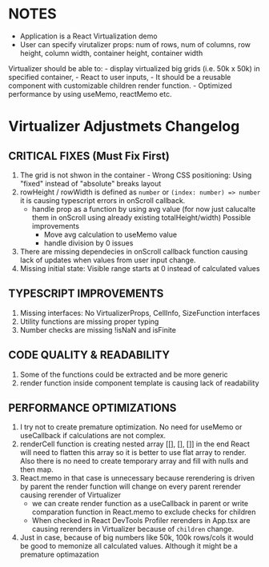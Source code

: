 # NOTES

- Application is a React Virtualization demo
- User can specify virutalizer props: 
    num of rows, 
    num of columns, 
    row height, 
    column width, 
    container height, 
    container width

Virtualizer should be able to:
     - display virtualized big grids (i.e. 50k x 50k) in specified container, 
     - React to user inputs, 
     - It should be a reusable component with customizable children render function.
     - Optimized performance by using useMemo, reactMemo etc.

# Virtualizer Adjustmets Changelog

## CRITICAL FIXES (Must Fix First)

1. The grid is not shwon in the container - Wrong CSS positioning: Using "fixed" instead of "absolute" breaks layout
2. rowHeight / rowWidth is defined as `number` or `(index: number) => number` it is causing typescript errors in onScroll callback. 
    - handle prop as a function by using avg value (for now just calucalte them in onScroll using already existing totalHeight/width) 
      Possible improvements
      - Move avg calculation to useMemo value
      - handle division by 0 issues
3. There are missing dependecies in onScroll callback function causing lack of updates when values from user input change.
4. Missing initial state: Visible range starts at 0 instead of calculated values

## TYPESCRIPT IMPROVEMENTS

1. Missing interfaces: No VirtualizerProps, CellInfo, SizeFunction interfaces
2. Utility functions are missing proper typing
3. Number checks are missing !isNaN and isFinite


## CODE QUALITY & READABILITY

1. Some of the functions could be extracted and be more generic
2. render function inside component template is causing lack of readability

## PERFORMANCE OPTIMIZATIONS

1. I try not to create premature optimization. No need for useMemo or useCallback if calculations are not complex.
2. renderCell function is creating nested array [[], [], []] in the end React will need to flatten this array so it is better to use flat array to render. Also there is no need to create temporary array and fill with nulls and then map.
3. React.memo in that case is unnecessary because rerendering is driven by parent the render function will change on every parent rerender causing rerender of Virtualizer
    - we can create render function as a useCallback in parent or write comparation function in React.memo to exclude checks for children
    - When checked in React DevTools Profiler rerenders in App.tsx are causing rerenders in Virtualizer because of `children` change.
4. Just in case, because of big numbers like 50k, 100k rows/cols it would be good to memonize all calculated values. Although it might be a premature optimazation
